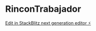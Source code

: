 # RinconTrabajador

[Edit in StackBlitz next generation editor ⚡️](https://stackblitz.com/~/github.com/juandgarin/RinconTrabajador)